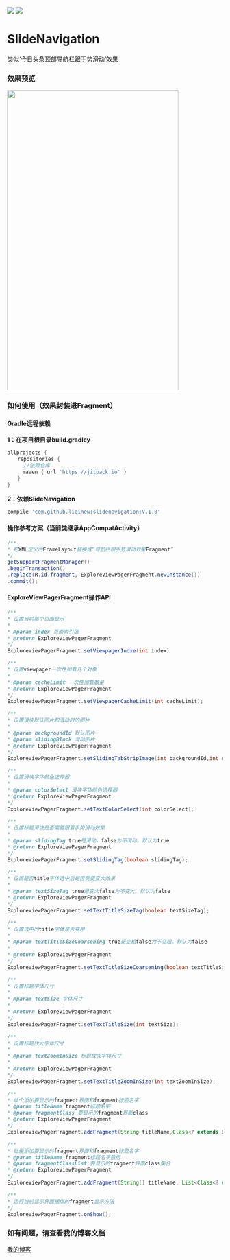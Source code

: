 [![](https://jitpack.io/v/liqinew/slidenavigation.svg)](https://jitpack.io/#liqinew/slidenavigation)
[![](https://img.shields.io/badge/%E4%BD%9C%E8%80%85-%E6%9D%8E%E5%A5%87-orange.svg)](https://github.com/LiqiNew)
# SlideNavigation
类似‘今日头条顶部导航栏跟手势滑动’效果

### 效果预览
<image src="./image/demo.gif" width="400px" height="700px"/>

### 如何使用（效果封装进Fragment）
#### Gradle远程依赖 ####
**1：在项目根目录build.gradley**	<br>

```gradle
allprojects {
　　repositories {
  　　//依赖仓库
　　　maven { url 'https://jitpack.io' }
　　}
}
```

**2：依赖SlideNavigation**<br>

```gradle
compile 'com.github.liqinew:slidenavigation:V.1.0'
```
#### 操作参考方案（当前类继承AppCompatActivity）
```java
/**
* 把XML定义的FrameLayout替换成“导航栏跟手势滑动效果Fragment”
*/
getSupportFragmentManager()
.beginTransaction()
.replace(R.id.fragment, ExploreViewPagerFragment.newInstance())
.commit();
```
#### ExploreViewPagerFragment操作API 
```java
/**
* 设置当前那个页面显示
*
* @param index 页面索引值
* @return ExploreViewPagerFragment
*/
ExploreViewPagerFragment.setViewpagerIndxe(int index)

/**
* 设置viewpager一次性加载几个对象
*
* @param cacheLimit 一次性加载数量
* @return ExploreViewPagerFragment
*/
ExploreViewPagerFragment.setViewpagerCacheLimit(int cacheLimit);

/**
* 设置滑块默认图片和滑动时的图片
*
* @param backgroundId 默认图片
* @param slidingBlock 滑动图片
* @return ExploreViewPagerFragment
*/
ExploreViewPagerFragment.setSlidingTabStripImage(int backgroundId,int slidingBlock);

/**
* 设置滑块字体颜色选择器
*
* @param colorSelect 滑块字体颜色选择器
* @return ExploreViewPagerFragment
*/
ExploreViewPagerFragment.setTextColorSelect(int colorSelect);

/**
* 设置标题滑块是否需要跟着手势滑动效果
*
* @param slidingTag true是滑动，false为不滑动。默认为true
* @return ExploreViewPagerFragment
*/
ExploreViewPagerFragment.setSlidingTag(boolean slidingTag);

/**
* 设置是否title字体选中后是否需要变大效果
*
* @param textSizeTag true是变大false为不变大。默认为false
* @return ExploreViewPagerFragment
*/
ExploreViewPagerFragment.setTextTitleSizeTag(boolean textSizeTag);

/**
* 设置选中的title字体是否变粗
*
* @param textTitleSizeCoarsening true是变粗false为不变粗。默认为false
*
* @return ExploreViewPagerFragment
*/
ExploreViewPagerFragment.setTextTitleSizeCoarsening(boolean textTitleSizeCoarsening);

/**
* 设置标题字体尺寸
*
* @param textSize 字体尺寸
*
* @return ExploreViewPagerFragment
*/
ExploreViewPagerFragment.setTextTitleSize(int textSize);

/**
* 设置标题放大字体尺寸
*
* @param textZoomInSize 标题放大字体尺寸
*
* @return ExploreViewPagerFragment
*/
ExploreViewPagerFragment.setTextTitleZoomInSize(int textZoomInSize);

/**
* 单个添加要显示的fragment界面和fragment标题名字
* @param titleName fragment标题名字
* @param fragmentClass 要显示的fragment界面class
* @return ExploreViewPagerFragment
*/
ExploreViewPagerFragment.addFragment(String titleName,Class<? extends BaseFragment> fragmentClass);

/**
* 批量添加要显示的fragment界面和fragment标题名字
* @param titleName fragment标题名字数组
* @param fragmentClassList 要显示的fragment界面class集合
* @return ExploreViewPagerFragment
*/
ExploreViewPagerFragment.addFragment(String[] titleName, List<Class<? extends BaseFragment>> fragmentClassList);

/**
* 运行当前显示界面捆绑的fragment显示方法
*/
ExploreViewPagerFragment.onShow();
```
### 如有问题，请查看我的博客文档
[我的博客](http://www.jianshu.com/p/739759fa36fd) 
